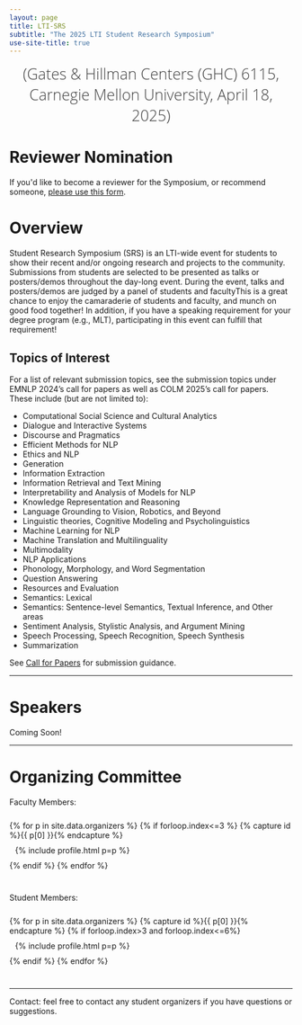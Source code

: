 ```yaml
---
layout: page
title: LTI-SRS
subtitle: "The 2025 LTI Student Research Symposium"
use-site-title: true
---
```

<div class="venue" style="font-size: 27px; display: block; font-family: 'Open Sans', 'Helvetica Neue', Helvetica, Arial, sans-serif; font-weight: 300; color: #404040; text-align: center;">
  (Gates & Hillman Centers (GHC) 6115, Carnegie Mellon University, April 18, 2025)
</div>

<div class="sharethis-inline-share-buttons"></div>
<meta name="thumbnail" content="./img/neurips-logo-new.jpg" />

# Reviewer Nomination

If you'd like to become a reviewer for the Symposium, or recommend someone, [please use this form](https://forms.gle/BssMrXeGgfMfLLFH9).

# Overview

Student Research Symposium (SRS) is an LTI-wide event for students to show their recent and/or ongoing research and projects to the community. Submissions from students are selected to be presented as talks or posters/demos throughout the day-long event. During the event, talks and posters/demos are judged by a panel of students and faculty<!--, and cash prizes are given to the winners ($500 prize for the main and demo tracks, $250 prize for the preliminary work and theme tracks). -->This is a great chance to enjoy the camaraderie of students and faculty, and munch on good food together! In addition, if you have a speaking requirement for your degree program (e.g., MLT), participating in this event can fulfill that requirement!

## Topics of Interest
For a list of relevant submission topics, see the submission topics under EMNLP 2024’s call for papers as well as COLM 2025’s call for papers. These include (but are not limited to):
- Computational Social Science and Cultural Analytics
- Dialogue and Interactive Systems
- Discourse and Pragmatics
- Efficient Methods for NLP
- Ethics and NLP
- Generation
- Information Extraction
- Information Retrieval and Text Mining
- Interpretability and Analysis of Models for NLP
- Knowledge Representation and Reasoning 
- Language Grounding to Vision, Robotics, and Beyond
- Linguistic theories, Cognitive Modeling and Psycholinguistics
- Machine Learning for NLP
- Machine Translation and Multilinguality
- Multimodality
- NLP Applications
- Phonology, Morphology, and Word Segmentation
- Question Answering
- Resources and Evaluation
- Semantics: Lexical
- Semantics: Sentence-level Semantics, Textual Inference, and Other areas
- Sentiment Analysis, Stylistic Analysis, and Argument Mining
- Speech Processing, Speech Recognition, Speech Synthesis
- Summarization

See [Call for Papers](./cfp/) for submission guidance.

<hr>

# Speakers
Coming Soon!

<!--
<div class="container" style="margin-top: 20px;margin-bottom: 0px;">
  <div class="row">
    {% for p in site.data.speakers %}
    {% if forloop.index<=5 %}
    {% capture id %}{{ p[0] }}{% endcapture %}
    {% include profile.html p=p %}
    {% endif %}
    {% endfor %}
  </div>
  <div class="row">
    {% for p in site.data.speakers %}
    {% capture id %}{{ p[0] }}{% endcapture %}
    {% if forloop.index>5 and forloop.index<=10%}
    {% include profile.html p=p %}
    {% endif %}
    {% endfor %}
  </div>
  <div class="row">
    {% for p in site.data.speakers %}
    {% capture id %}{{ p[0] }}{% endcapture %}
    {% if forloop.index>10%}
    {% include profile.html p=p %}
    {% endif %}
    {% endfor %}
  </div>
<a href="speakers">More Info</a>
</div>
-->

<hr>

# Organizing Committee
<!-- # Organizers -->

<!-- prettier-ignore -->
Faculty Members:
<div class="container" style="margin-top: 25px;margin-bottom: 40px;">
  <!-- <br> 
  <div class="row" style="margin: -30px;"> -->
  <div class="row"> 
    {% for p in site.data.organizers %}
    {% if forloop.index<=3 %}
    {% capture id %}{{ p[0] }}{% endcapture %}
    <div style="margin: 10px;"> <!-- Apply margin for spacing -->
      {% include profile.html p=p %}
    </div>
    {% endif %}
    {% endfor %}
  </div>
</div>
Student Members:
<div class="container" style="margin-top: 25px;margin-bottom: 40px;">
  <div class="row"> 
    {% for p in site.data.organizers %}
    {% capture id %}{{ p[0] }}{% endcapture %}
    {% if forloop.index>3 and forloop.index<=6%}
    <div style="margin: 10px;"> <!-- Apply margin for spacing -->
      {% include profile.html p=p %}
    </div>
    {% endif %}
    {% endfor %}
  </div>
</div>
<hr>

<!-- # Program Committee
<div class="container">
  <ul class="list-group list-group-flush">
    {% for p in site.data.pc.people %}
      <li class="list-group-item col-xs-6 col-sm-4 col-md-3">{{ p }}</li>
    {% endfor %}
  </ul>
</div>
<hr>

# Related Venues

<div class="container" style="margin-bottom: 10px;"></div>
- [ICML'24 Workshop on AI4MATH - AI for Math Workshop @ ICML 2024](https://sites.google.com/view/ai4mathworkshopicml2024)
- [NeurIPS'23 Workshop on LTI-SRS - The 3rd Workshop on Mathematical Reasoning and AI](https://mathai2023.github.io/)
- [NeurIPS'22 Workshop on LTI-SRS - Toward Human-Level Mathematical Reasoning](https://mathai2022.github.io/)
- [NeurIPS'21 workshop on MATHAI4ED - Math AI for Education: Bridging the Gap Between Research and Smart Education](https://mathai4ed.github.io/)
- [ICLR'21 workshop on LTI-SRS - The Role of Mathematical Reasoning in General Artificial Intelligence](https://mathai-iclr.github.io/)
- [NeurIPS'20 Workshop on KR2ML - Knowledge Representation & Reasoning Meets Machine Learning](https://kr2ml.github.io/2020)
- [NeurIPS'20 workshop on Advances and Opportunities: Machine Learning for Education](https://www.ml4ed.org/)
- [ICML'20 workshop on Bridge  Between Perception and Reasoning: Graph Neural Networks & Beyond](https://logicalreasoninggnn.github.io)

<div class="container" style="margin-bottom: 10px;"></div>

<hr> -->

Contact: feel free to contact any student organizers if you have questions or suggestions.
